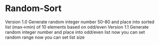 # Random-Sort
Version 1.0
Generate random integer number 50-80 and place into sorted list (max->min) of 10 elements based on odd/even 
Version 1.1
Generate random integer number and place into odd/even list
  now you can set random range
  now you can set list size
